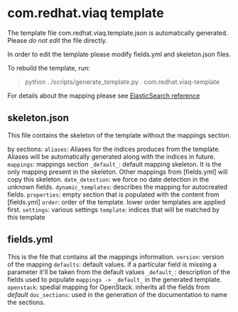 com.redhat.viaq template
=================================

The template file com.redhat.viaq.template.json is automatically generated. Please *do not edit* the file directly.

In order to edit the template please modify fields.yml and skeleton.json files.

To rebuild the template, run:
> python ../scripts/generate_template.py . com.redhat.viaq-template

For details about the mapping please see [ElasticSearch reference](https://www.elastic.co/guide/en/elasticsearch/reference/current/indices-templates.html)

skeleton.json
-------------
This file contains the skeleton of the template without the mappings section.

by sections:
`aliases`: Aliases for the indices produces from the template. Aliases will be automatically generated along with the indices in future.
`mappings`: mappings section
  `_default_`: default mapping skeleton. It is the only mapping present in the skeleton. Other mappings from [fields.yml] will copy this skeleton.
  `date_detection`: we force no date detection in the unknown fields.
  `dynamic_templates`: describes the mapping for autocreated fields.
  `properties`: empty section that is populated with the content from [fields.yml]
`order`: order of the template. lower order templates are applied first.
`settings`: various settings
`template`: indices that will be matched by this template

fields.yml
----------
This is the file that contains all the mappings information.
`version`: version of the mapping
`defaults`: default values. if a particular field is missing a parameter it'll be taken from the default values
`_default_`: description of the fields used to populate `mappings -> _default_` in the generated template.
`openstack`: spedial mapping for OpenStack. inherits all the fields from _default_
`doc_sections`: used in the generation of the documentation to name the sections.


